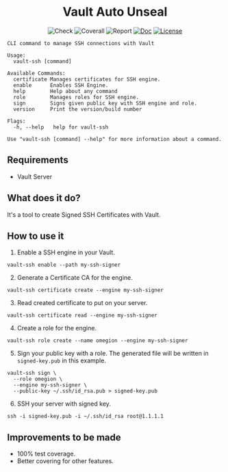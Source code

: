 <h1 align="center">
Vault Auto Unseal
</h1>

<p align="center">
    <img src="https://img.shields.io/github/workflow/status/omegion/vault-ssh/Code%20Check" alt="Check"></a>
    <img src="https://coveralls.io/repos/github/omegion/vault-ssh/badge.svg?branch=master" alt="Coverall"></a>
    <img src="https://goreportcard.com/badge/github.com/omegion/vault-ssh" alt="Report"></a>
    <a href="http://pkg.go.dev/github.com/omegion/vault-ssh"><img src="https://img.shields.io/badge/pkg.go.dev-doc-blue" alt="Doc"></a>
    <a href="https://github.com/omegion/vault-ssh/blob/master/LICENSE"><img src="https://img.shields.io/github/license/omegion/vault-ssh" alt="License"></a>
</p>

```shell
CLI command to manage SSH connections with Vault

Usage:
  vault-ssh [command]

Available Commands:
  certificate Manages certificates for SSH engine.
  enable      Enables SSH Engine.
  help        Help about any command
  role        Manages roles for SSH engine.
  sign        Signs given public key with SSH engine and role.
  version     Print the version/build number

Flags:
  -h, --help   help for vault-ssh

Use "vault-ssh [command] --help" for more information about a command.
```

## Requirements

* Vault Server

## What does it do?

It's a tool to create Signed SSH Certificates with Vault.

## How to use it

1. Enable a SSH engine in your Vault.

```shell
vault-ssh enable --path my-ssh-signer
```

2. Generate a Certificate CA for the engine.

```shell
vault-ssh certificate create --engine my-ssh-signer
```

3. Read created certificate to put on your server.

```shell
vault-ssh certificate read --engine my-ssh-signer
```

4. Create a role for the engine.

```shell
vault-ssh role create --name omegion --engine my-ssh-signer
```

5. Sign your public key with a role. The generated file will be written in `signed-key.pub` in this example.

```shell
vault-ssh sign \
  --role omegion \
  --engine my-ssh-signer \
  --public-key ~/.ssh/id_rsa.pub > signed-key.pub
```

6. SSH your server with signed key.

```shell
ssh -i signed-key.pub -i ~/.ssh/id_rsa root@1.1.1.1
```

## Improvements to be made

* 100% test coverage.
* Better covering for other features.
